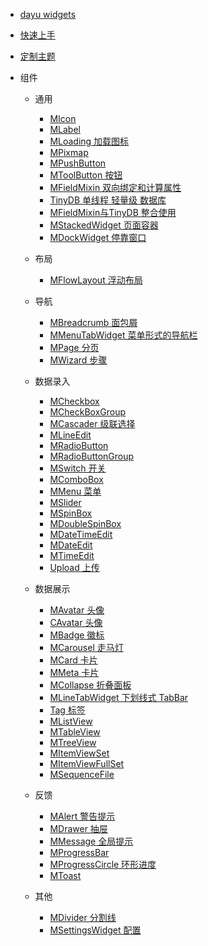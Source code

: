 

* [dayu widgets](/zh-cn/README.md)
* [快速上手](/zh-cn/quick_start.md)
* [定制主题](/zh-cn/theme.md)
* 组件

    * 通用

        * [MIcon](/zh-cn/icon.md)
        * [MLabel](/zh-cn/label.md)
        * [MLoading 加载图标](/zh-cn/loading.md)
        * [MPixmap](/zh-cn/pixmap.md)
        * [MPushButton](/zh-cn/push_button.md)
        * [MToolButton 按钮](/zh-cn/tool_button.md)
        * [MFieldMixin 双向绑定和计算属性](/zh-cn/field_mixin.md)
        * [TinyDB 单线程 轻量级 数据库](/zh-cn/tiny_db.md)
        * [MFieldMixin与TinyDB 整合使用](/zh-cn/field_mixin_tiny_db.md)
        * [MStackedWidget 页面容器](/zh-cn/stacked_widget.md)
        * [MDockWidget 停靠窗口](/zh-cn/dock_widget.md)

    * 布局
        * [MFlowLayout 浮动布局](/zh-cn/flow_layou.md)

    * 导航
        * [MBreadcrumb 面包屑](/zh-cn/breadcrumb.md)
        * [MMenuTabWidget 菜单形式的导航栏](/zh-cn/menu_tab_widget.md)
        * [MPage 分页](/zh-cn/page.md)
        * [MWizard 步骤](/zh-cn/wizard.md)

    * 数据录入
        * [MCheckbox](/zh-cn/check_box.md)
        * [MCheckBoxGroup](/zh-cn/check_box_group.md)
        * [MCascader 级联选择](/cascader.md)
        * [MLineEdit](/zh-cn/line_edit.md)
        * [MRadioButton](/zh-cn/radio_button.md)
        * [MRadioButtonGroup](/zh-cn/radio_button_group.md)
        * [MSwitch 开关](/zh-cn/switch.md)
        * [MComboBox](/zh-cn/combo_box.md)
        * [MMenu 菜单](/zh-cn/menu.md)
        * [MSlider](/zh-cn/slider.md)
        * [MSpinBox](/zh-cn/spin_box.md)
        * [MDoubleSpinBox](/zh-cn/double_spin_box.md)
        * [MDateTimeEdit](/zh-cn/date_time_edit.md)
        * [MDateEdit](/zh-cn/date_edit.md)
        * [MTimeEdit](/zh-cn/time_edit.md)
        * [Upload 上传](/zh-cn/browser.md)

    * 数据展示
        * [MAvatar 头像](/zh-cn/avatar.md)
        * [CAvatar 头像](/zh-cn/avatar_c.md)
        * [MBadge 徽标](/zh-cn/badge.md)
        * [MCarousel 走马灯](/zh-cn/carousel.md)
        * [MCard 卡片](/zh-cn/card.md)
        * [MMeta 卡片](/zh-cn/meta_card.md)
        * [MCollapse 折叠面板](/zh-cn/collapse.md)
        * [MLineTabWidget 下划线式 TabBar](/zh-cn/line_tab.md)
        * [Tag 标签](/zh-cn/tag.md)
        * [MListView](/zh-cn/list_view.md)
        * [MTableView](/zh-cn/table_view.md)
        * [MTreeView](/zh-cn/tree_view.md)
        * [MItemViewSet](/zh-cn/item_view_set.md)
        * [MItemViewFullSet](/zh-cn/item_view_full_set.md)
        * [MSequenceFile](/zh-cn/sequence_file.md)

    * 反馈
        * [MAlert 警告提示](/zh-cn/alert.md)
        * [MDrawer 抽屉](/zh-cn/drawer.md)
        * [MMessage 全局提示](/zh-cn/message.md)
        * [MProgressBar](/zh-cn/progress_bar.md)
        * [MProgressCircle 环形进度](/zh-cn/circle.md)
        * [MToast](/zh-cn/toast.md)

    * 其他
        * [MDivider 分割线](/zh-cn/divider.md)
        * [MSettingsWidget 配置](/zh-cn/settings.md)
